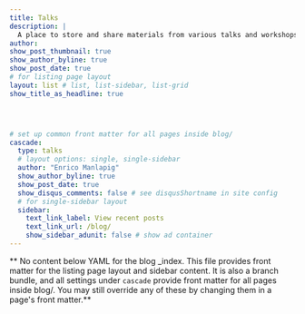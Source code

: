```yaml
---
title: Talks
description: |
  A place to store and share materials from various talks and workshops I've delivered
author: 
show_post_thumbnail: true
show_author_byline: true
show_post_date: true
# for listing page layout
layout: list # list, list-sidebar, list-grid
show_title_as_headline: true




# set up common front matter for all pages inside blog/
cascade:
  type: talks
  # layout options: single, single-sidebar
  author: "Enrico Manlapig"
  show_author_byline: true
  show_post_date: true
  show_disqus_comments: false # see disqusShortname in site config
  # for single-sidebar layout
  sidebar:
    text_link_label: View recent posts
    text_link_url: /blog/
    show_sidebar_adunit: false # show ad container
---
```


** No content below YAML for the blog _index. This file provides front matter for the listing page layout and sidebar content. It is also a branch bundle, and all settings under `cascade` provide front matter for all pages inside blog/. You may still override any of these by changing them in a page's front matter.**
